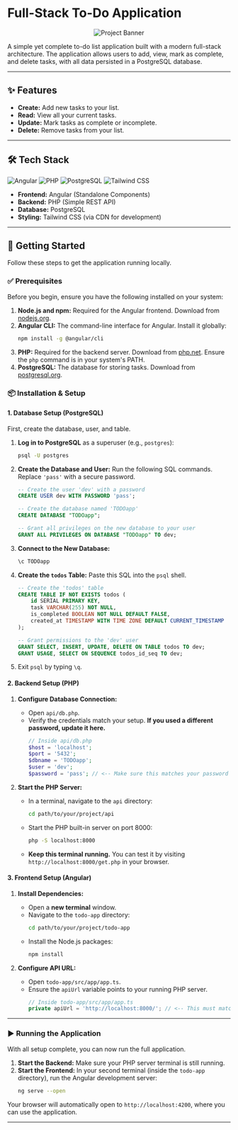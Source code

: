 # Full-Stack To-Do Application

<p align="center">
  <img src="https://placehold.co/600x300/111827/4F46E5?text=Angular+%2B+PHP+Todo+App" alt="Project Banner">
</p>

A simple yet complete to-do list application built with a modern full-stack architecture. The application allows users to add, view, mark as complete, and delete tasks, with all data persisted in a PostgreSQL database.

---

## ✨ Features

-   **Create:** Add new tasks to your list.
-   **Read:** View all your current tasks.
-   **Update:** Mark tasks as complete or incomplete.
-   **Delete:** Remove tasks from your list.

---

## 🛠️ Tech Stack

![Angular](https://img.shields.io/badge/Angular-DD0031?style=for-the-badge&logo=angular&logoColor=white)
![PHP](https://img.shields.io/badge/PHP-777BB4?style=for-the-badge&logo=php&logoColor=white)
![PostgreSQL](https://img.shields.io/badge/PostgreSQL-316192?style=for-the-badge&logo=postgresql&logoColor=white)
![Tailwind CSS](https://img.shields.io/badge/Tailwind_CSS-38B2AC?style=for-the-badge&logo=tailwind-css&logoColor=white)

* **Frontend:** Angular (Standalone Components)
* **Backend:** PHP (Simple REST API)
* **Database:** PostgreSQL
* **Styling:** Tailwind CSS (via CDN for development)

---

## 🚀 Getting Started

Follow these steps to get the application running locally.

### ✅ Prerequisites

Before you begin, ensure you have the following installed on your system:

1.  **Node.js and npm:** Required for the Angular frontend. Download from [nodejs.org](https://nodejs.org/).
2.  **Angular CLI:** The command-line interface for Angular. Install it globally:
    ```bash
    npm install -g @angular/cli
    ```
3.  **PHP:** Required for the backend server. Download from [php.net](https://www.php.net/). Ensure the `php` command is in your system's PATH.
4.  **PostgreSQL:** The database for storing tasks. Download from [postgresql.org](https://www.postgresql.org/).

### 📦 Installation & Setup

#### 1. Database Setup (PostgreSQL)

First, create the database, user, and table.

1.  **Log in to PostgreSQL** as a superuser (e.g., `postgres`):
    ```bash
    psql -U postgres
    ```

2.  **Create the Database and User:** Run the following SQL commands. Replace `'pass'` with a secure password.
    ```sql
    -- Create the user 'dev' with a password
    CREATE USER dev WITH PASSWORD 'pass';

    -- Create the database named 'TODOapp'
    CREATE DATABASE "TODOapp";

    -- Grant all privileges on the new database to your user
    GRANT ALL PRIVILEGES ON DATABASE "TODOapp" TO dev;
    ```

3.  **Connect to the New Database:**
    ```sql
    \c TODOapp
    ```

4.  **Create the `todos` Table:** Paste this SQL into the `psql` shell.
    ```sql
    -- Create the 'todos' table
    CREATE TABLE IF NOT EXISTS todos (
        id SERIAL PRIMARY KEY,
        task VARCHAR(255) NOT NULL,
        is_completed BOOLEAN NOT NULL DEFAULT FALSE,
        created_at TIMESTAMP WITH TIME ZONE DEFAULT CURRENT_TIMESTAMP
    );

    -- Grant permissions to the 'dev' user
    GRANT SELECT, INSERT, UPDATE, DELETE ON TABLE todos TO dev;
    GRANT USAGE, SELECT ON SEQUENCE todos_id_seq TO dev;
    ```

5.  Exit `psql` by typing `\q`.

#### 2. Backend Setup (PHP)

1.  **Configure Database Connection:**
    * Open `api/db.php`.
    * Verify the credentials match your setup. **If you used a different password, update it here.**
        ```php
        // Inside api/db.php
        $host = 'localhost';
        $port = '5432';
        $dbname = 'TODOapp';
        $user = 'dev';
        $password = 'pass'; // <-- Make sure this matches your password
        ```

2.  **Start the PHP Server:**
    * In a terminal, navigate to the `api` directory:
        ```bash
        cd path/to/your/project/api
        ```
    * Start the PHP built-in server on port 8000:
        ```bash
        php -S localhost:8000
        ```
    * **Keep this terminal running.** You can test it by visiting `http://localhost:8000/get.php` in your browser.

#### 3. Frontend Setup (Angular)

1.  **Install Dependencies:**
    * Open a **new terminal** window.
    * Navigate to the `todo-app` directory:
        ```bash
        cd path/to/your/project/todo-app
        ```
    * Install the Node.js packages:
        ```bash
        npm install
        ```

2.  **Configure API URL:**
    * Open `todo-app/src/app/app.ts`.
    * Ensure the `apiUrl` variable points to your running PHP server.
        ```typescript
        // Inside todo-app/src/app/app.ts
        private apiUrl = 'http://localhost:8000/'; // <-- This must match your PHP server address
        ```

---

### ▶️ Running the Application

With all setup complete, you can now run the full application.

1.  **Start the Backend:** Make sure your PHP server terminal is still running.
2.  **Start the Frontend:** In your second terminal (inside the `todo-app` directory), run the Angular development server:
    ```bash
    ng serve --open
    ```

Your browser will automatically open to `http://localhost:4200`, where you can use the application.

---


